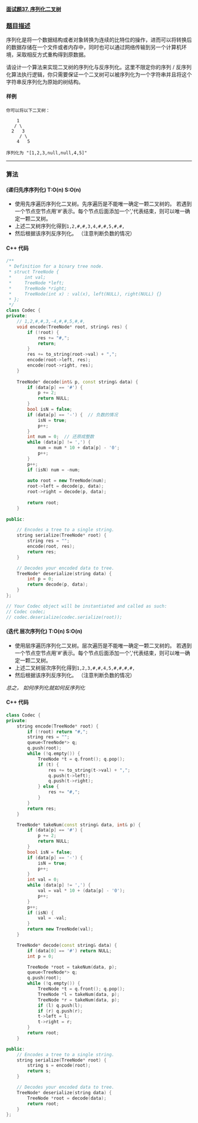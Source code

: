 #### [面试题37. 序列化二叉树](https://leetcode-cn.com/problems/xu-lie-hua-er-cha-shu-lcof/)

### [题目描述](https://leetcode-cn.com/problems/serialize-and-deserialize-binary-tree/)

序列化是将一个数据结构或者对象转换为连续的比特位的操作，进而可以将转换后的数据存储在一个文件或者内存中，同时也可以通过网络传输到另一个计算机环境，采取相反方式重构得到原数据。

请设计一个算法来实现二叉树的序列化与反序列化。这里不限定你的序列 / 反序列化算法执行逻辑，你只需要保证一个二叉树可以被序列化为一个字符串并且将这个字符串反序列化为原始的树结构。

#### 样例

```
你可以将以下二叉树：

    1
   / \
  2   3
     / \
    4   5

序列化为 "[1,2,3,null,null,4,5]"
```

----------

### 算法
#### (递归先序序列化) T:O(n) S:O(n)

* 使用先序遍历序列化二叉树。先序遍历是不能唯一确定一颗二叉树的。 若遇到一个节点空节点用'#'表示。每个节点后面添加一个','代表结束，则可以唯一确定一颗二叉树。
* 上述二叉树序列化得到`1,2,#,#,3,4,#,#,5,#,#,`
* 然后根据该序列反序列化。 （注意判断负数的情况）

#### C++ 代码

```c++
/**
 * Definition for a binary tree node.
 * struct TreeNode {
 *     int val;
 *     TreeNode *left;
 *     TreeNode *right;
 *     TreeNode(int x) : val(x), left(NULL), right(NULL) {}
 * };
 */
class Codec {
private:
    // 1,2,#,#,3,-4,#,#,5,#,#,
    void encode(TreeNode* root, string& res) {
        if (!root) {
            res += "#,";
            return;
        }
        res += to_string(root->val) + ",";
        encode(root->left, res);
        encode(root->right, res);
    }
    
    TreeNode* decode(int& p, const string& data) {
        if (data[p] == '#') {
            p += 2;
            return NULL;
        }
        bool isN = false;
        if (data[p] == '-') {  // 负数的情况
            isN = true;
            p++;
        }
        int num = 0;  // 还原成整数
        while (data[p] != ',') {
            num = num * 10 + data[p] - '0';
            p++;
        }
        p++;
        if (isN) num = -num;
        
        auto root = new TreeNode(num);
        root->left = decode(p, data);
        root->right = decode(p, data);
        
        return root;
    }
    
public:

    // Encodes a tree to a single string.
    string serialize(TreeNode* root) {
        string res = "";
        encode(root, res);
        return res;
    }

    // Decodes your encoded data to tree.
    TreeNode* deserialize(string data) {
        int p = 0;
        return decode(p, data);
    }
};

// Your Codec object will be instantiated and called as such:
// Codec codec;
// codec.deserialize(codec.serialize(root));
```


#### (迭代 层次序列化) T:O(n) S:O(n)

* 使用层序遍历序列化二叉树。层次遍历是不能唯一确定一颗二叉树的。 若遇到一个节点空节点用'#'表示。每个节点后面添加一个','代表结束，则可以唯一确定一颗二叉树。
* 上述二叉树层次序列化得到`1,2,3,#,#,4,5,#,#,#,#,`
* 然后根据该序列反序列化。 （注意判断负数的情况）

*总之， 如何序列化就如何反序列化*

#### C++ 代码

```c++
class Codec {
private:
    string encode(TreeNode* root) {
        if (!root) return "#,";
        string res = "";
        queue<TreeNode*> q;
        q.push(root);
        while (!q.empty()) {
            TreeNode *t = q.front(); q.pop();
            if (t) {
                res += to_string(t->val) + ",";
                q.push(t->left);
                q.push(t->right);
            } else {
                res += "#,";
            }
        }
        return res;
    }

    TreeNode* takeNum(const string& data, int& p) {
        if (data[p] == '#') {
            p += 2;
            return NULL;
        }
        bool isN = false;
        if (data[p] == '-') {
            isN = true;
            p++;
        }
        int val = 0;
        while (data[p] != ',') {
            val = val * 10 + (data[p] - '0');
            p++;
        }
        p++;
        if (isN) {
            val = -val;
        }
        return new TreeNode(val);
    }

    TreeNode* decode(const string& data) {
        if (data[0] == '#') return NULL;
        int p = 0;

        TreeNode *root = takeNum(data, p);
        queue<TreeNode*> q;
        q.push(root);
        while (!q.empty()) {
            TreeNode *t = q.front(); q.pop();
            TreeNode *l = takeNum(data, p);
            TreeNode *r = takeNum(data, p);
            if (l) q.push(l);
            if (r) q.push(r);
            t->left = l;
            t->right = r;
        }
        return root;
    }

public:
    // Encodes a tree to a single string.
    string serialize(TreeNode* root) {
        string s = encode(root);
        return s;
    }

    // Decodes your encoded data to tree.
    TreeNode* deserialize(string data) {
        TreeNode *root = decode(data);
        return root;
    }
};
```